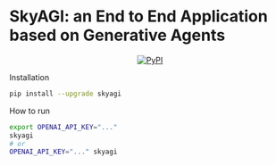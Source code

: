 <div align="center">
    <img src="background.png" alt=""/>
</div>

# SkyAGI: an End to End Application based on Generative Agents
<p align="center">
    <a href="https://pypi.org/project/skyagi/">
        <img alt="PyPI" src="https://img.shields.io/pypi/v/skyagi?color=gree">
    </a>
</p>

Installation

```sh
pip install --upgrade skyagi
```

How to run

```sh
export OPENAI_API_KEY="..."
skyagi
# or
OPENAI_API_KEY="..." skyagi
```
